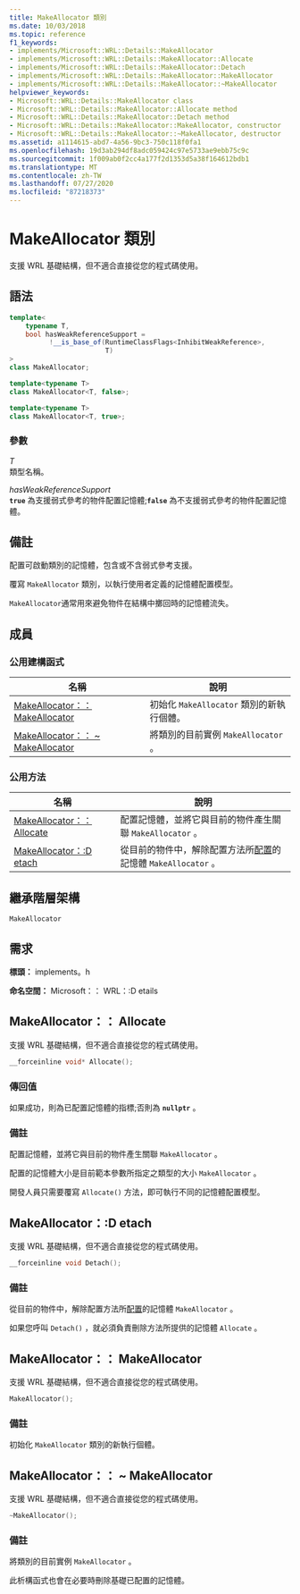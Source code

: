 ```yaml
---
title: MakeAllocator 類別
ms.date: 10/03/2018
ms.topic: reference
f1_keywords:
- implements/Microsoft::WRL::Details::MakeAllocator
- implements/Microsoft::WRL::Details::MakeAllocator::Allocate
- implements/Microsoft::WRL::Details::MakeAllocator::Detach
- implements/Microsoft::WRL::Details::MakeAllocator::MakeAllocator
- implements/Microsoft::WRL::Details::MakeAllocator::~MakeAllocator
helpviewer_keywords:
- Microsoft::WRL::Details::MakeAllocator class
- Microsoft::WRL::Details::MakeAllocator::Allocate method
- Microsoft::WRL::Details::MakeAllocator::Detach method
- Microsoft::WRL::Details::MakeAllocator::MakeAllocator, constructor
- Microsoft::WRL::Details::MakeAllocator::~MakeAllocator, destructor
ms.assetid: a1114615-abd7-4a56-9bc3-750c118f0fa1
ms.openlocfilehash: 19d3ab294df8adc059424c97e5733ae9ebb75c9c
ms.sourcegitcommit: 1f009ab0f2cc4a177f2d1353d5a38f164612bdb1
ms.translationtype: MT
ms.contentlocale: zh-TW
ms.lasthandoff: 07/27/2020
ms.locfileid: "87218373"
---
```

# <a name="makeallocator-class"></a>MakeAllocator 類別

支援 WRL 基礎結構，但不適合直接從您的程式碼使用。

## <a name="syntax"></a>語法

```cpp
template<
    typename T,
    bool hasWeakReferenceSupport =
          !__is_base_of(RuntimeClassFlags<InhibitWeakReference>,
                        T)
>
class MakeAllocator;

template<typename T>
class MakeAllocator<T, false>;

template<typename T>
class MakeAllocator<T, true>;
```

### <a name="parameters"></a>參數

*T*<br/>
類型名稱。

*hasWeakReferenceSupport*<br/>
**`true`** 為支援弱式參考的物件配置記憶體;**`false`** 為不支援弱式參考的物件配置記憶體。

## <a name="remarks"></a>備註

配置可啟動類別的記憶體，包含或不含弱式參考支援。

覆寫 `MakeAllocator` 類別，以執行使用者定義的記憶體配置模型。

`MakeAllocator`通常用來避免物件在結構中擲回時的記憶體流失。

## <a name="members"></a>成員

### <a name="public-constructors"></a>公用建構函式

名稱                                                  | 說明
----------------------------------------------------- | ----------------------------------------------------------------
[MakeAllocator：： MakeAllocator](#makeallocator)        | 初始化 `MakeAllocator` 類別的新執行個體。
[MakeAllocator：： ~ MakeAllocator](#tilde-makeallocator) | 將類別的目前實例 `MakeAllocator` 。

### <a name="public-methods"></a>公用方法

名稱                                 | 說明
------------------------------------ | -----------------------------------------------------------------------------------------------------------
[MakeAllocator：： Allocate](#allocate) | 配置記憶體，並將它與目前的物件產生關聯 `MakeAllocator` 。
[MakeAllocator：:D etach](#detach)     | 從目前的物件中，解除配置方法所[配置](#allocate)的記憶體 `MakeAllocator` 。

## <a name="inheritance-hierarchy"></a>繼承階層架構

`MakeAllocator`

## <a name="requirements"></a>需求

**標頭：** implements。h

**命名空間：** Microsoft：： WRL：:D etails

## <a name="makeallocatorallocate"></a><a name="allocate"></a>MakeAllocator：： Allocate

支援 WRL 基礎結構，但不適合直接從您的程式碼使用。

```cpp
__forceinline void* Allocate();
```

### <a name="return-value"></a>傳回值

如果成功，則為已配置記憶體的指標;否則為 **`nullptr`** 。

### <a name="remarks"></a>備註

配置記憶體，並將它與目前的物件產生關聯 `MakeAllocator` 。

配置的記憶體大小是目前範本參數所指定之類型的大小 `MakeAllocator` 。

開發人員只需要覆寫 `Allocate()` 方法，即可執行不同的記憶體配置模型。

## <a name="makeallocatordetach"></a><a name="detach"></a>MakeAllocator：:D etach

支援 WRL 基礎結構，但不適合直接從您的程式碼使用。

```cpp
__forceinline void Detach();
```

### <a name="remarks"></a>備註

從目前的物件中，解除配置方法所[配置](#allocate)的記憶體 `MakeAllocator` 。

如果您呼叫 `Detach()` ，就必須負責刪除方法所提供的記憶體 `Allocate` 。

## <a name="makeallocatormakeallocator"></a><a name="makeallocator"></a>MakeAllocator：： MakeAllocator

支援 WRL 基礎結構，但不適合直接從您的程式碼使用。

```cpp
MakeAllocator();
```

### <a name="remarks"></a>備註

初始化 `MakeAllocator` 類別的新執行個體。

## <a name="makeallocatormakeallocator"></a><a name="tilde-makeallocator"></a>MakeAllocator：： ~ MakeAllocator

支援 WRL 基礎結構，但不適合直接從您的程式碼使用。

```cpp
~MakeAllocator();
```

### <a name="remarks"></a>備註

將類別的目前實例 `MakeAllocator` 。

此析構函式也會在必要時刪除基礎已配置的記憶體。
